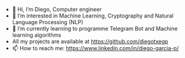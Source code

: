 - 👋 Hi, I’m Diego, Computer engineer
- 👀 I’m interested in Machine Learning, Cryptography and Natural Language Processing (NLP)
- 🌱 I’m currently learning to programme Telegram Bot and Machine learning algorithms
- All my projects are available at https://github.com/diegotxegp
- 📫 How to reach me: https://www.linkedin.com/in/diego-garcia-p/

<!---
diegotxegp/diegotxegp is a ✨ special ✨ repository because its `README.md` (this file) appears on your GitHub profile.
You can click the Preview link to take a look at your changes.
--->
